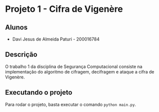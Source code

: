 # Projeto 1 - Cifra de Vigenère

## Alunos

* Davi Jesus de Almeida Paturi - 200016784

## Descrição

O trabalho 1 da disciplina de Segurança Computacional consiste na implementação do algoritmo de cifragem, decifragem e ataque a cifra de Vigenère.

## Executando o projeto

Para rodar o projeto, basta executar o comando `python main.py`.
